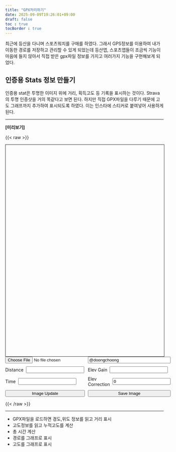 ```yaml
---
title: "GPX처리하기"
date: 2025-09-09T19:26:01+09:00
draft: false
toc : true
tocBorder : true
---
```


최근에 등산을 다니며 스포츠워치를 구매를 하였다. 그래서 GPS정보를 이용하여 내가 이동한 경로를 저장하고
관리할 수 있게 되었는데 등산앱, 스포츠앱들이 조금씩 기능이 마음에 들지 않아서
직접 받은 gpx파일 정보를 가지고 여러가지 기능을 구현해보게 되었다. 

## 인증용 Stats 정보 만들기

인증용 stat은 투명한 이미지 위에 거리, 획득고도 등 기록을 표시하는 것이다. 
Strava의 투명 인증샷을 거의 똑같다고 보면 된다. 
하지만 직접 GPX파일을 다루기 때문에 고도 그래프까지 추가하여 표시되도록 하였다.
이는 인스타에 스티커로 붙여넣어 사용하게 된다.

--------

**[미리보기]**

{{< raw >}}

<div class="bg-slideshow">
  <div class="bg bg1"></div>
  <div class="bg bg2"></div>
  <canvas id="summaryCanvas"></canvas>
</div>
<div class="form-container">
  <input id="gpxInput" type="file" accept=".gpx" />
  <input id="bottomtext" type="text" value="@doongchoong">
  <div class="form-group"><label>Distance</label><input id="totalDistance" type="text"></div>
  <div class="form-group"><label>Elev Gain</label><input id="elevGain" type="text"></div>
  <div class="form-group"><label>Time</label><input id="elapseTime" type="text"></div>
  <div class="form-group"><label>Elev Correction</label><input id="elevCrrt" type="numeric" value="0"></div>
  <button id="updateBtn">Image Update</button>
  <button id="saveBtn">Save Image</button>
</div>

<style>
.bg-slideshow {
  position: relative;
  width: 100%;
  height: auto;
  max-width: 600px;
  aspect-ratio: 3/4; /* 원하는 비율 유지 */
  overflow: hidden;
  border : solid 1px;
}

.bg {
  position: absolute;
  top: 0; left: 0;
  width: 100%; height: 100%;
  background-size: cover;
  background-position: center;
  opacity: 0;
  animation: fade 10s infinite;
}

.bg1 {
  background-image: url("../../img/250909_01.jpeg");
  animation-delay: 0s;
}

.bg2 {
  background-image: url("../../img/250909_02.jpeg");
  animation-delay: 5s;
}

@keyframes fade {
  0%, 45% { opacity: 1; }
  55%, 100% { opacity: 0; }
}

/* 캔버스는 투명 오버레이 */
#summaryCanvas {
  position: absolute;
  top: 0; left: 0;
  width: 100%; height: 100%;
}

.form-container {
  display: grid;
  grid-template-columns: 1fr 1fr; /* 기본 2열 */
  gap: 10px; /* 요소 사이 간격 */
  max-width: 500px; /* 컨테이너 최대 크기 */
}
/* label + input 묶음은 Flex (가로 정렬) */
.form-group {
  display: flex;
  align-items: center;
  gap: 8px;
}

/* 화면이 좁아질 때 (예: 600px 이하) 1열로 */
@media (max-width: 600px) {
  .form-container {
    grid-template-columns: 1fr;
  }
}
</style>

<script>
  const canvas = document.getElementById("summaryCanvas");
  const ctx = canvas.getContext("2d");

  // 내부 해상도는 항상 600px 기준
  canvas.width = 600;
  canvas.height = 800;

//////////
   const toFixed = (n, d = 2) => Number.isFinite(n) ? n.toFixed(d) : '-';
    const fmtDistance = (m) => m >= 1000 ? `${toFixed(m / 1000, 2)} km` : `${Math.round(m)} m`;
    const fmtElev = (m) => Number.isFinite(m) ? `${Math.round(m)} m` : '-';
    const fmtTime = (sec) => {
      if (!Number.isFinite(sec)) return '-';
      const h = Math.floor(sec / 3600), m = Math.floor((sec % 3600) / 60), s = Math.floor(sec % 60);
      //return [h,m,s].map(v=>String(v).padStart(2,'0')).join(':');
      return h + 'h ' + m + 'm';
    };
    function haversine(lat1, lon1, lat2, lon2) {
      const R = 6371000, toRad = d => d * Math.PI / 180, dLat = toRad(lat2 - lat1), dLon = toRad(lon2 - lon1);
      const a = Math.sin(dLat / 2) ** 2 + Math.cos(toRad(lat1)) * Math.cos(toRad(lat2)) * Math.sin(dLon / 2) ** 2;
      return R * 2 * Math.atan2(Math.sqrt(a), Math.sqrt(1 - a));
    }
    function parseGPX(text) {
      const doc = new DOMParser().parseFromString(text, 'application/xml');

      // 1️⃣ 원본 points 추출
      const points = Array.from(doc.getElementsByTagName('trkpt'))
        .map(pt => {
          const lat = parseFloat(pt.getAttribute('lat'));
          const lon = parseFloat(pt.getAttribute('lon'));
          const eleEl = pt.getElementsByTagName('ele')[0];
          const timeEl = pt.getElementsByTagName('time')[0];
          const ele = eleEl ? parseFloat(eleEl.textContent) : NaN;
          const time = timeEl ? new Date(timeEl.textContent) : null;
          return { lat, lon, ele, time };
        })
        .filter(p => Number.isFinite(p.lat) && Number.isFinite(p.lon));

      // 2️⃣ 5포인트 이동평균 적용
      const windowSize = 5;
      const smoothed = points.map((p, idx, arr) => {
        let sumLat = 0, sumLon = 0, sumEle = 0;
        let countLat = 0, countLon = 0, countEle = 0;

        for (let i = idx - Math.floor(windowSize / 2); i <= idx + Math.floor(windowSize / 2); i++) {
          if (i >= 0 && i < arr.length) {
            if (Number.isFinite(arr[i].lat)) { sumLat += arr[i].lat; countLat++; }
            if (Number.isFinite(arr[i].lon)) { sumLon += arr[i].lon; countLon++; }
            if (Number.isFinite(arr[i].ele)) { sumEle += arr[i].ele; countEle++; }
          }
        }

        return {
          lat: countLat > 0 ? sumLat / countLat : p.lat,
          lon: countLon > 0 ? sumLon / countLon : p.lon,
          ele: countEle > 0 ? sumEle / countEle : p.ele,
          time: p.time
        };
      });

      // 3️⃣ smoothed 반환
      return smoothed;
    }
    function computeMetrics(points) {
      const elevThreshold = 0.2, stopSpeed = 1, stopGrace = 5;
      let totalDist = 0, gain = 0, movingTime = 0, last = null, belowSince = null;
      for (const p of points) {
        if (!last) { last = p; continue; }
        const d = haversine(last.lat, last.lon, p.lat, p.lon);
        const dt = (p.time && last.time) ? (p.time - last.time) / 1000 : NaN;
        if (Number.isFinite(d)) totalDist += d;
        if (Number.isFinite(p.ele) && Number.isFinite(last.ele)) { const up = p.ele - last.ele; if (up > elevThreshold) gain += up; }
        if (Number.isFinite(dt) && dt > 0 && Number.isFinite(d)) {
          const speed = d / dt;
          if (speed >= stopSpeed) { movingTime += dt; belowSince = null; }
          else {
            if (belowSince === null) belowSince = last.time ? last.time.getTime() : null;
            const belowDur = belowSince && p.time ? (p.time.getTime() - belowSince) / 1000 : 0;
            if (belowDur < stopGrace) movingTime += dt;
          }
        }
        last = p;
      }
      const start = points[0]?.time ?? null, end = points.at(-1)?.time ?? null, elapsed = (start && end) ? (end - start) / 1000 : NaN;
      return { totalDist, gain, elapsed, movingTime, start, end };
    }

    function exportSummary(pts, dd, aa, tt) {
      const canvas = document.getElementById("summaryCanvas");

      let font = " 'Montserrat', sans-serif";

      // 레티나 대응 (안티앨리어싱 강화)
      const scale = 2; // 2배 크기로 그렸다가 축소
      canvas.width = 600 * scale;
      canvas.height = 800 * scale;
      //canvas.style.width = "600px";
      //canvas.style.height = "800px";

      const ctx = canvas.getContext("2d");
      ctx.scale(scale, scale);

      // 캔버스 초기화 (투명 배경)
      ctx.clearRect(0, 0, canvas.width, canvas.height);

      ctx.fillStyle = "white";
      ctx.textAlign = "center";
      ctx.textBaseline = "top";

      // ====== 예시 데이터 (실제 계산 값으로 교체) ======
      const totalDistance = dd;
      const totalAscent = aa;
      const totalTime = tt;

      // ====== 텍스트 출력 (세로 배치) ======
      const centerX = 300; // 600/2
      let y = 60;

      // Distance
      ctx.font = "20px" + font;
      ctx.fillText("Distance", centerX, y);
      y += 28;
      ctx.font = "bold 42px" + font;
      ctx.fillText(totalDistance, centerX, y);
      y += 80;

      // Elev Gain
      ctx.font = "20px" + font;
      ctx.fillText("Elev Gain", centerX, y);
      y += 28;
      ctx.font = "bold 42px" + font;
      ctx.fillText(totalAscent, centerX, y);
      y += 80;

      // Time
      ctx.font = "20px" + font;
      ctx.fillText("Time", centerX, y);
      y += 28;
      ctx.font = "bold 42px" + font;
      ctx.fillText(totalTime, centerX, y);
      y += 80;

      // ====== GPX 좌표 경로 그리기 ======
      const coords = pts; // {lat, lon} 배열
      if (coords.length > 1) {
        const lats = coords.map(p => p.lat);
        const lons = coords.map(p => p.lon);
        const elevations = coords.map(p => p.ele);
        const minLat = Math.min(...lats);
        const maxLat = Math.max(...lats);
        const minLon = Math.min(...lons);
        const maxLon = Math.max(...lons);
        const minEle = Math.min(...elevations);
        const maxEle = Math.max(...elevations);

        // 원래 비율 유지
        const routeWidth = maxLon - minLon;
        const routeHeight = maxLat - minLat;
        const aspect = routeWidth / routeHeight;

        // 박스 크기 (작게)
        const maxBoxWidth = canvas.width / scale * 0.3;
        const maxBoxHeight = 180;

        let boxWidth, boxHeight;
        if (aspect > 1) {
          boxWidth = maxBoxWidth;
          boxHeight = maxBoxWidth / aspect;
        } else {
          boxHeight = maxBoxHeight;
          boxWidth = maxBoxHeight * aspect;
        }

        const gapAfterText = 0; // 텍스트 끝과 경로 사이 간격
        const offsetX = (canvas.width / scale - boxWidth) / 2;
        const offsetY = y + gapAfterText; // y 위치

        ctx.beginPath();
        coords.forEach((p, i) => {
          const x = offsetX + ((p.lon - minLon) / routeWidth) * boxWidth;
          const y = offsetY + ((maxLat - p.lat) / routeHeight) * boxHeight;
          if (i === 0) ctx.moveTo(x, y);
          else ctx.lineTo(x, y);
        });
        ctx.strokeStyle = "#FF4500"; // 주황색
        ctx.lineWidth = 4;
        ctx.lineJoin = 'round';
        ctx.lineCap = 'round';
        ctx.stroke();

        // 그래프
        const graphWidth = boxWidth;  // 경로와 같은 너비
        const graphHeight = 100;      // 그래프 높이
        const graphOffsetX = offsetX;
        const graphOffsetY = offsetY + boxHeight + 40; // 경로 아래 20px

        ctx.beginPath();
        elevations.forEach((ele, i) => {
          if (i % 5 !== 0) { return; }
          const x = graphOffsetX + (i / (elevations.length - 1)) * graphWidth;
          const y = graphOffsetY + graphHeight * (1 - (ele - minEle) / (maxEle - minEle));
          if (i === 0) ctx.moveTo(x, y);
          else ctx.lineTo(x, y);
        });
        ctx.strokeStyle = "#FF4500"; // 주황색
        ctx.lineWidth = 3;
        ctx.lineJoin = 'round';
        ctx.lineCap = 'round';
        ctx.stroke();

        const maxEleY = graphOffsetY + graphHeight * (1 - (maxEle - minEle) / (maxEle - minEle));
        const minEleY = graphOffsetY + graphHeight * (1 - (minEle - minEle) / (maxEle - minEle));

        ctx.beginPath();
        ctx.moveTo(graphOffsetX, maxEleY);
        ctx.lineTo(graphOffsetX + graphWidth, maxEleY);
        ctx.strokeStyle = "white";
        ctx.lineWidth = 1;
        ctx.stroke();

        ctx.beginPath();
        ctx.moveTo(graphOffsetX, minEleY);
        ctx.lineTo(graphOffsetX + graphWidth, minEleY);
        ctx.strokeStyle = "white";
        ctx.lineWidth = 1;
        ctx.stroke();

        ctx.fillStyle = "white";
        ctx.font = "14px " + font;
        ctx.textAlign = "right";
        ctx.textBaseline = "bottom";
        ctx.fillText(`${parseInt(maxEle) + parseInt(elevCrrt.value)} m`, graphOffsetX + graphWidth, maxEleY - 2); // 선 위쪽에 조금 띄워서 표시

        ctx.textAlign = "left";
        ctx.textBaseline = "top";
        ctx.fillText(`${parseInt(minEle)+ parseInt(elevCrrt.value)} m`, graphOffsetX + 0, minEleY - 2); // 선 위쪽에 조금 띄워서 표시


        // ====== ID 표시 ======
        const gapAfterRoute = 30; // 경로 끝과 ID 사이 간격
        const idY = graphOffsetY + graphHeight + gapAfterRoute;

        ctx.fillStyle = "white";
        ctx.font = "20px" + font;
        ctx.textAlign = "center";
        ctx.textBaseline = "top";

        const txtel = document.getElementById('bottomtext');
        ctx.fillText(txtel.value, centerX, idY);
      }

    }


/////////////

const gpxInput = document.getElementById('gpxInput');
const totalDistance = document.getElementById('totalDistance');
const elevGain = document.getElementById('elevGain');
const elapseTime = document.getElementById('elapseTime');
const elevCrrt = document.getElementById('elevCrrt');

const updateBtn = document.getElementById('updateBtn');
const saveBtn = document.getElementById('saveBtn');

let gpts = null;


gpxInput.addEventListener('change', async e => {
      const file = e.target.files?.[0]; if (!file) return;
      const pts = parseGPX(await file.text());
      if (!pts.length) { alert('GPX 트랙포인트를 찾지 못했습니다.'); return; }
      const metrics = computeMetrics(pts);
      totalDistance.value = fmtDistance(metrics.totalDist);
      elevGain.value = fmtElev(metrics.gain);
      elapseTime.value = fmtTime(metrics.elapsed);

      gpts = pts;

      exportSummary(gpts,
        totalDistance.value,
        elevGain.value,
        elapseTime.value
      );
});

updateBtn.addEventListener('click', function () {
      exportSummary(gpts,
        totalDistance.value,
        elevGain.value,
        elapseTime.value
      );
});

saveBtn.addEventListener('click', function () {
      const link = document.createElement("a");
      link.download = "stat.png"; // 저장될 파일명
      link.href = canvas.toDataURL("image/png");
      link.click();
});

fetch("../../img/bukhansan.gpx")
  .then(response => {
    if (!response.ok) throw new Error("Network error");
    return response.text();   // 파일 내용을 text로 읽음
  })
  .then(text => {
    const pts = parseGPX(text);
    if (!pts.length) { alert('GPX 트랙포인트를 찾지 못했습니다.'); return; }
    const metrics = computeMetrics(pts);
    totalDistance.value = fmtDistance(metrics.totalDist);
    elevGain.value = fmtElev(metrics.gain);
    elapseTime.value = fmtTime(metrics.elapsed);

      gpts = pts;
    exportSummary(gpts,
        totalDistance.value,
        elevGain.value,
        elapseTime.value
      );
  })
  .catch(err => {
    console.error(err);
  });


</script>

{{< /raw >}}



--------

* GPX파일을 로드하면 경도,위도 정보를 읽고 거리 표시
* 고도정보를 읽고 누적고도를 계산
* 총 시간 계산
* 경로를 그래프로 표시
* 고도를 그래프로 표시




